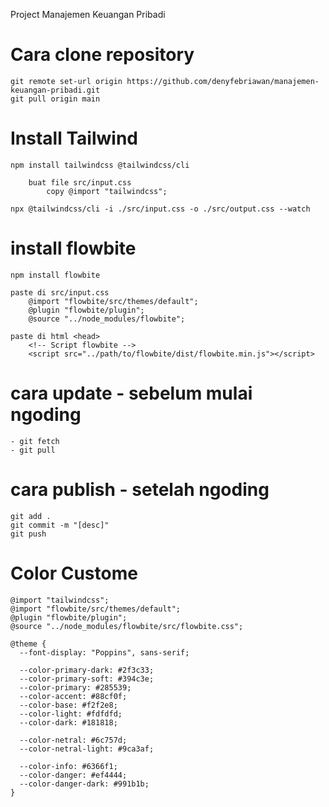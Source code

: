 Project Manajemen Keuangan Pribadi

# Cara clone repository

    git remote set-url origin https://github.com/denyfebriawan/manajemen-keuangan-pribadi.git
    git pull origin main

# Install Tailwind

    npm install tailwindcss @tailwindcss/cli

        buat file src/input.css
            copy @import "tailwindcss";

    npx @tailwindcss/cli -i ./src/input.css -o ./src/output.css --watch

# install flowbite

    npm install flowbite

    paste di src/input.css
        @import "flowbite/src/themes/default";
        @plugin "flowbite/plugin";
        @source "../node_modules/flowbite";
        
    paste di html <head>
        <!-- Script flowbite -->
        <script src="../path/to/flowbite/dist/flowbite.min.js"></script>

# cara update - sebelum mulai ngoding

    - git fetch
    - git pull

# cara publish - setelah ngoding

    git add .
    git commit -m "[desc]"
    git push

# Color Custome

    @import "tailwindcss";
    @import "flowbite/src/themes/default";
    @plugin "flowbite/plugin";
    @source "../node_modules/flowbite/src/flowbite.css";

    @theme {
      --font-display: "Poppins", sans-serif;
    
      --color-primary-dark: #2f3c33;
      --color-primary-soft: #394c3e;
      --color-primary: #285539;
      --color-accent: #88cf0f;
      --color-base: #f2f2e8;
      --color-light: #fdfdfd;
      --color-dark: #181818;
    
      --color-netral: #6c757d;
      --color-netral-light: #9ca3af;
    
      --color-info: #6366f1;
      --color-danger: #ef4444;
      --color-danger-dark: #991b1b;
    }
